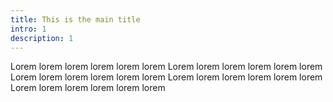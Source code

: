 ```yaml
---
title: This is the main title
intro: 1
description: 1
---
```


Lorem lorem lorem lorem lorem lorem
Lorem lorem lorem lorem lorem lorem
Lorem lorem lorem lorem lorem lorem
Lorem lorem lorem lorem lorem lorem
Lorem lorem lorem lorem lorem lorem
